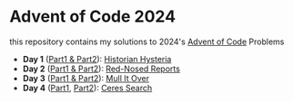 # Advent of Code 2024

this repository contains my solutions to 2024's [Advent of Code](https://adventofcode.com/2024) Problems

-   **Day 1** ([Part1 & Part2](01.py)): [Historian Hysteria](https://adventofcode.com/2024/day/1)
-   **Day 2** ([Part1 & Part2](02.py)): [Red-Nosed Reports](https://adventofcode.com/2024/day/2)
-   **Day 3** ([Part1 & Part2](03.py)): [Mull It Over](https://adventofcode.com/2024/day/3)
-   **Day 4** ([Part1](04.1.py), [Part2](04.2.py)): [Ceres Search](https://adventofcode.com/2024/day/4)
